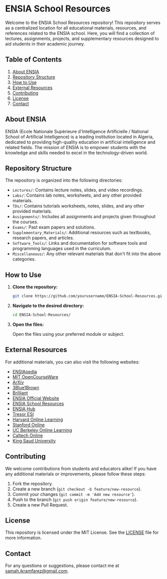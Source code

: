# ENSIA School Resources

Welcome to the ENSIA School Resources repository! This repository serves as a centralized location for all educational materials, resources, and references related to the ENSIA school. Here, you will find a collection of lectures, assignments, projects, and supplementary resources designed to aid students in their academic journey.

## Table of Contents

1. [About ENSIA](#about-ensia)
2. [Repository Structure](#repository-structure)
3. [How to Use](#how-to-use)
4. [External Resources](#external-resources)
5. [Contributing](#contributing)
6. [License](#license)
7. [Contact](#contact)

## About ENSIA

ENSIA (Ecole Nationale Supérieure d'Intelligence Artificielle / National School of Artificial Intelligence) is a leading institution located in Algeria, dedicated to providing high-quality education in artificial intelligence and related fields. The mission of ENSIA is to empower students with the knowledge and skills needed to excel in the technology-driven world.

## Repository Structure

The repository is organized into the following directories:

- `Lectures/`: Contains lecture notes, slides, and video recordings.
- `Labs/`: Contains lab notes, worksheets,  and any other provided materials.
- `TDs/`: Contains tutorials worksheets, notes, slides, and any other provided materials.
- `Assignments/`: Includes all assignments and projects given throughout the courses.
- `Exams/`: Past exam papers and solutions.
- `Supplementary_Materials/`: Additional resources such as textbooks, research papers, and articles.
- `Software_Tools/`: Links and documentation for software tools and programming languages used in the curriculum.
- `Miscellaneous/`: Any other relevant materials that don't fit into the above categories.

## How to Use

1. **Clone the repository:**

    ```bash
    git clone https://github.com/yourusername/ENSIA-School-Resources.git
    ```

2. **Navigate to the desired directory:**

    ```bash
    cd ENSIA-School-Resources/
    ```

3. **Open the files:**

    Open the files using your preferred module or subject.

## External Resources

For additional materials, you can also visit the following websites:

- [ENSIApedia](https://ensiapedia.vercel.app/courses.html)
- [MIT OpenCourseWare](https://ocw.mit.edu/)
- [ArXiv](https://arxiv.org/)
- [3Blue1Brown](https://www.3blue1brown.com/)
- [Brilliant](https://brilliant.org/home/)
- [ENSIA Official Website](http://ensia.edu.dz)
- [ENSIA School Resources](https://schoolensia.netlify.app/)
- [ENSIA Hub](https://ensia-hub.netlify.app/)
- [Tresor ESI](https://tresor.cse.club/)
- [Harvard Online Learning](https://online-learning.harvard.edu/)
- [Stanford Online](https://online.stanford.edu/)
- [UC Berkeley Online Learning](https://www.berkeley.edu/academics/online-learning)
- [Caltech Online](https://www.caltech.edu/academics/online-education)
- [King Saud University](https://www.ksu.edu.sa/)


## Contributing

We welcome contributions from students and educators alike! If you have any additional materials or improvements, please follow these steps:

1. Fork the repository.
2. Create a new branch (`git checkout -b feature/new-resource`).
3. Commit your changes (`git commit -m 'Add new resource'`).
4. Push to the branch (`git push origin feature/new-resource`).
5. Create a new Pull Request.

## License

This repository is licensed under the MIT License. See the [LICENSE](LICENSE) file for more information.

## Contact

For any questions or suggestions, please contact me at [samah.ikramfarez@gmail.com](mailto:samah.ikramfarez@gmail.com).
